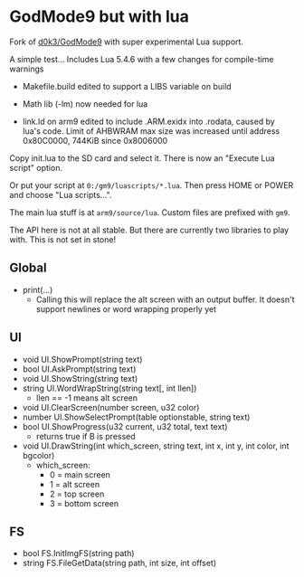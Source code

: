 # GodMode9 but with lua

Fork of [d0k3/GodMode9](https://github.com/d0k3/GodMode9) with super experimental Lua support.

A simple test... Includes Lua 5.4.6 with a few changes for compile-time warnings

* Makefile.build edited to support a LIBS variable on build

* Math lib (-lm) now needed for lua

* link.ld on arm9 edited to include .ARM.exidx into .rodata, caused by lua's code. Limit of AHBWRAM max size was increased until address 0x80C0000, 744KiB since 0x8006000

Copy init.lua to the SD card and select it. There is now an "Execute Lua script" option.

Or put your script at `0:/gm9/luascripts/*.lua`. Then press HOME or POWER and choose "Lua scripts...".

The main lua stuff is at `arm9/source/lua`. Custom files are prefixed with `gm9`.

The API here is not at all stable. But there are currently two libraries to play with. This is not set in stone!

## Global

* print(...)
  * Calling this will replace the alt screen with an output buffer. It doesn't support newlines or word wrapping properly yet

## UI

* void UI.ShowPrompt(string text)
* bool UI.AskPrompt(string text)
* void UI.ShowString(string text)
* string UI.WordWrapString(string text[, int llen])
  * llen == -1 means alt screen
* void UI.ClearScreen(number screen, u32 color)
* number UI.ShowSelectPrompt(table optionstable, string text)
* bool UI.ShowProgress(u32 current, u32 total, text text)
  * returns true if B is pressed
* void UI.DrawString(int which\_screen, string text, int x, int y, int color, int bgcolor)
  * which\_screen:
    * 0 = main screen
    * 1 = alt screen
    * 2 = top screen
    * 3 = bottom screen

## FS

* bool FS.InitImgFS(string path)
* string FS.FileGetData(string path, int size, int offset)
